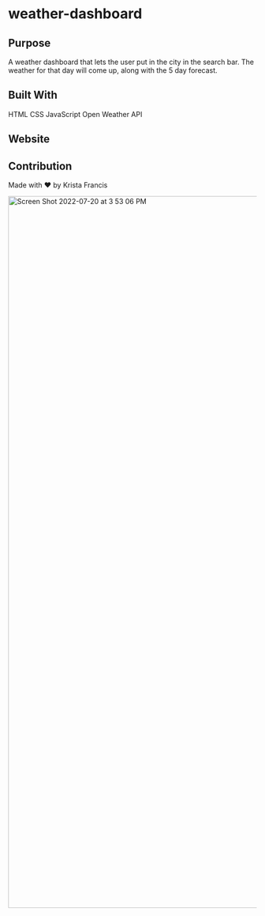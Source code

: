 # weather-dashboard

## Purpose

A weather dashboard that lets the user put in the city in the search bar.  The weather for that day will come up, along with the 5 day forecast.

## Built With

HTML
CSS
JavaScript
Open Weather API

## Website

## Contribution

Made with ❤️️ by Krista Francis


<img width="1440" alt="Screen Shot 2022-07-20 at 3 53 06 PM" src="https://user-images.githubusercontent.com/106784320/180071044-65dcb42f-d038-4fae-9127-0e67df89ec64.png">
